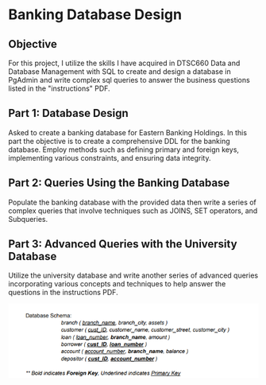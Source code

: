 # Banking Database Design

## Objective

For this project, I utilize the skills I have acquired in DTSC660 Data and Database Management with SQL to create and design a database in PgAdmin and write complex sql queries to answer the business questions listed in the "instructions" PDF.

## Part 1: Database Design

Asked to create a banking database for Eastern Banking Holdings. In this part the objective is to create a comprehensive DDL for the banking database. 
Employ methods such as defining primary and foreign keys, implementing various constraints, and ensuring data integrity.

## Part 2: Queries Using the Banking Database

Populate the banking database with the provided data then write a series of complex queries that involve techniques such as JOINS, SET operators, and Subqueries.

## Part 3: Advanced Queries with the University Database

Utilize the university database and write another series of advanced queries incorporating various concepts and techniques to help answer the questions in the instructions PDF.


![alt text](image.png)
